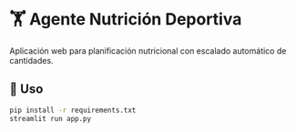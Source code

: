 # 🏋️ Agente Nutrición Deportiva

Aplicación web para planificación nutricional con escalado automático de cantidades.

## 🚀 Uso

```bash
pip install -r requirements.txt
streamlit run app.py
